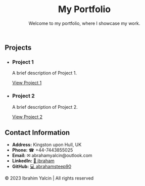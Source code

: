 <!DOCTYPE html>
<html lang="en">
<head>
  <meta charset="utf-8">
  <meta name="viewport" content="width=device-width, initial-scale=1">
 
  <link rel="stylesheet" href="style.css">

</head>
<body>
  <header>
    <h1>My Portfolio</h1>
    <p>Welcome to my portfolio, where I showcase my work.</p>
  </header>
  <main>
    <section id="projects">
      <h2>Projects</h2>
      <ul>
        <li>
          <h3>Project 1</h3>
          <p>A brief description of Project 1.</p>
          <a href="project1.html">View Project 1</a>
        </li>
        <li>
          <h3>Project 2</h3>
          <p>A brief description of Project 2.</p>
          <a href="project2.html">View Project 2</a>
        </li>
      </ul>
    </section>
   <section id="contact">
  <h2>Contact Information</h2>
  <ul>
    <li><strong>Address:</strong> Kingston upon Hull, UK</li>
    <li><strong>Phone:</strong> &#9742; +44-7443855025</li>
    <li><strong>Email:</strong> &#9993; abrahamyalcin@outlook.com</li>
    <li><strong>LinkedIn:</strong> <a href="http://www.linkedin.com/in/ibraham">&#128279; ibraham</a></li>
    <li><strong>GitHub:</strong> <a href="https://github.com/abrahamsteep90">&#128187; abrahamsteep90</a></li>
  </ul>
</section>
  </main>
  <footer>
    <p>&copy; 2023 Ibrahim Yalcin | All rights reserved</p>
  </footer>
</body>
</html>
